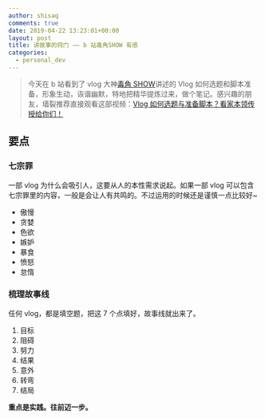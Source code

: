 ```yaml
---
author: shisaq
comments: true
date: 2019-04-22 13:23:01+00:00
layout: post
title: 讲故事的窍门 —— b 站毒角SHOW 有感
categories:
  - personal_dev
---
```


> 今天在 b 站看到了 vlog 大神[毒角 SHOW](https://space.bilibili.com/39847479)讲述的 Vlog 如何选题和脚本准备，形象生动，诙谐幽默，特地把精华提炼过来，做个笔记。感兴趣的朋友，墙裂推荐直接观看这部视频：[Vlog 如何选题与准备脚本？看家本领传授给你们！](https://www.bilibili.com/video/av48993279)

## 要点

### 七宗罪

一部 vlog 为什么会吸引人，这要从人的本性需求说起。如果一部 vlog 可以包含七宗罪里的内容，一般是会让人有共鸣的。不过运用的时候还是谨慎一点比较好~

- 傲慢
- 贪婪
- 色欲
- 嫉妒
- 暴食
- 愤怒
- 怠惰

### 梳理故事线

任何 vlog，都是填空题，把这 7 个点填好，故事线就出来了。

1. 目标
2. 阻碍
3. 努力
4. 结果
5. 意外
6. 转弯
7. 结局

**重点是实践。往前迈一步。**
